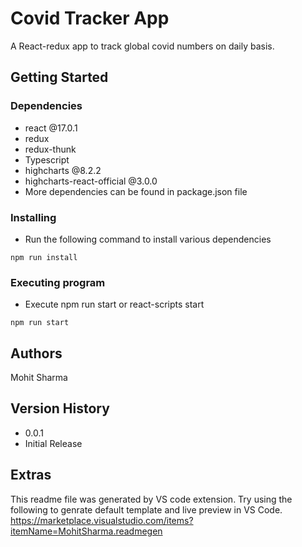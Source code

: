 # Covid Tracker App
A React-redux app to track global covid numbers on daily basis.
## Getting Started
### Dependencies
* react @17.0.1
* redux
* redux-thunk
* Typescript
* highcharts @8.2.2
* highcharts-react-official @3.0.0
* More dependencies can be found in package.json file
### Installing
* Run the following command to install various dependencies
```
npm run install
```
### Executing program
* Execute npm run start or react-scripts start
```
npm run start
```
## Authors
Mohit Sharma

## Version History
* 0.0.1
* Initial Release

## Extras
This readme file was generated by VS code extension. Try using the following to genrate default template and live preview in VS Code. https://marketplace.visualstudio.com/items?itemName=MohitSharma.readmegen 